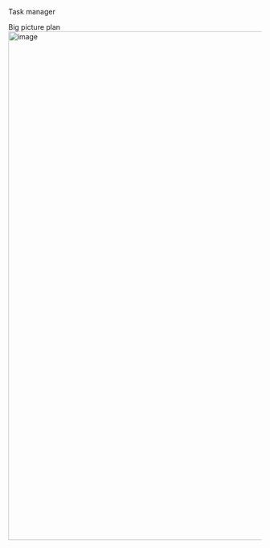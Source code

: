 Task manager

Big picture plan
<img width="1013" alt="image" src="https://github.com/user-attachments/assets/1ef758fe-4463-4b30-978a-7a23a91794cd">

